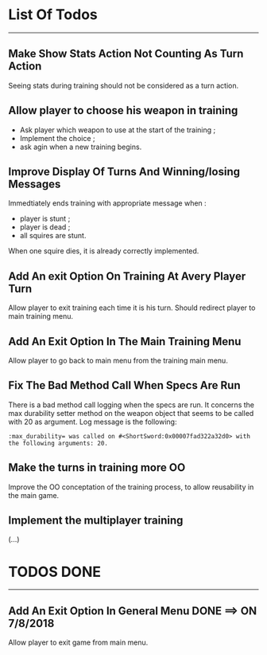 # List Of Todos
---

## Make Show Stats Action Not Counting As Turn Action

Seeing stats during training should not be considered as a turn action.

## Allow player to choose his weapon in training

- Ask player which weapon to use at the start of the training ;
- Implement the choice ;
- ask agin when a new training begins.

## Improve Display Of Turns And Winning/losing Messages

Immedtiately ends training with appropriate message when :
- player is stunt ;
- player is dead ;
- all squires are stunt.

When one squire dies, it is already correctly implemented.

## Add An exit Option On Training At Avery Player Turn

Allow player to exit training each time it is his turn. Should redirect player
to main training menu.

## Add An Exit Option In The Main Training Menu

Allow player to go back to main menu from the training main menu.

## Fix The Bad Method Call When Specs Are Run

There is a bad method call logging when the specs are run.
It concerns the max durability setter method on the weapon object that seems
to be called with 20 as argument. Log message is the following:

`:max_durability= was called on #<ShortSword:0x00007fad322a32d0> with the following arguments: 20.`

## Make the turns in training more OO

Improve the OO conceptation of the training process, to allow reusability in the
main game.

## Implement the multiplayer training

(...)


# TODOS DONE
---

## Add An Exit Option In General Menu DONE ==> ON 7/8/2018

Allow player to exit game from main menu.

